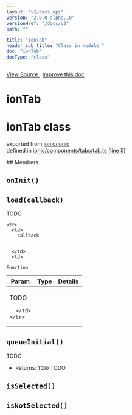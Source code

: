 ```yaml
---
layout: "v2/docs_api"
version: "2.0.0-alpha.10"
versionHref: "/docs/v2"
path: ""

title: "ionTab"
header_sub_title: "Class in module "
doc: "ionTab"
docType: "class"
---
```



<div class="improve-docs">
  <a href='http://github.com/driftyco/ionic/tree/master/#L'>
    View Source
  </a>
  &nbsp;
  <a href='http://github.com/driftyco/ionic/edit/master/#L'>
    Improve this doc
  </a>
</div>




<h1 class="api-title">

  ionTab



</h1>







<h1 class="class export">ionTab <span class="type">class</span></h1>
<p class="module">exported from <a href='undefined'>ionic/ionic</a><br/>
defined in <a href="https://github.com/driftyco/ionic2/tree/master/ionic/components/tabs/tab.ts#L5-L128">ionic/components/tabs/tab.ts (line 5)</a>
</p>
<p></p>
## Members

<div id="onInit"></div>
<h2>
  <code>onInit()</code>

</h2>












<div id="load"></div>
<h2>
  <code>load(callback)</code>

</h2>

TODO



<table class="table" style="margin:0;">
  <thead>
    <tr>
      <th>Param</th>
      <th>Type</th>
      <th>Details</th>
    </tr>
  </thead>
  <tbody>
    
    <tr>
      <td>
        callback
        
        
      </td>
      <td>
        
  <code>Function</code>
      </td>
      <td>
        <p>TODO</p>

        
      </td>
    </tr>
    
  </tbody>
</table>









<div id="queueInitial"></div>
<h2>
  <code>queueInitial()</code>

</h2>

TODO






* Returns: 
  <code>TODO</code> TODO




<div id="isSelected"></div>
<h2>
  <code>isSelected()</code>

</h2>












<div id="isNotSelected"></div>
<h2>
  <code>isNotSelected()</code>

</h2>












